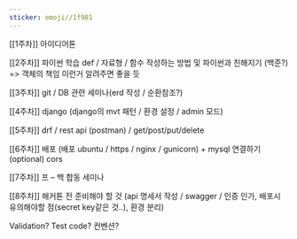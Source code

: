 ```yaml
---
sticker: emoji//1f981
---
```

[[1주차]] 아이디어톤

[[2주차]] 파이썬 학습 def / 자료형 / 함수 작성하는 방법 및 파이썬과 친해지기 (백준?) => 객체의 책임 이런거 알려주면 좋을 듯

[[3주차]] git / DB 관련 세미나(erd 작성 / 순환참조?)

[[4주차]] django (django의 mvt 패턴 / 환경 설정 / admin 모드)

[[5주차]] drf / rest api (postman) / get/post/put/delete

[[6주차]] 배포 (배포 ubuntu / https / nginx / gunicorn) + mysql 연결하기 (optional) cors

[[7주차]] 프 – 백 합동 세미나

[[8주차]] 해커톤 전 준비해야 할 것 (api 명세서 작성 / swagger / 인증 인가, 배포시 유의해야할 점(secret key같은 것..), 환경 분리)

Validation? Test code? 컨벤션?